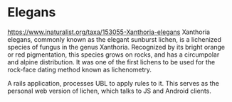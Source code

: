 Elegans
=======

https://www.inaturalist.org/taxa/153055-Xanthoria-elegans
Xanthoria elegans, commonly known as the elegant sunburst lichen, is a lichenized species of fungus in the genus Xanthoria. Recognized by its bright orange or red pigmentation, this species grows on rocks, and has a circumpolar and alpine distribution. It was one of the first lichens to be used for the rock-face dating method known as lichenometry.

A rails application, processes UBL to apply rules to it.
This serves as the personal web version of lichen, which talks to JS
and Android clients.

